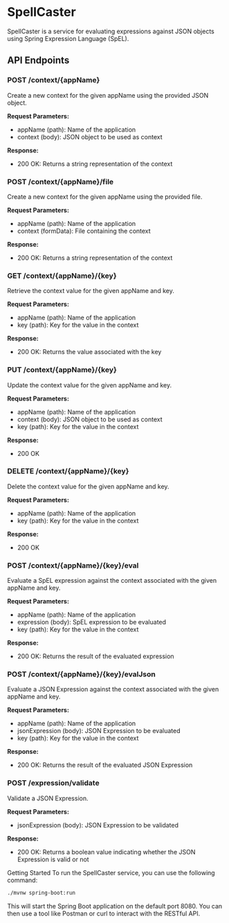 
# SpellCaster

SpellCaster is a service for evaluating expressions against JSON objects using Spring Expression Language (SpEL).

## API Endpoints

### POST /context/{appName}
Create a new context for the given appName using the provided JSON object.

**Request Parameters:**
- appName (path): Name of the application
- context (body): JSON object to be used as context

**Response:**
- 200 OK: Returns a string representation of the context

### POST /context/{appName}/file
Create a new context for the given appName using the provided file.

**Request Parameters:**
- appName (path): Name of the application
- context (formData): File containing the context

**Response:**
- 200 OK: Returns a string representation of the context

### GET /context/{appName}/{key}
Retrieve the context value for the given appName and key.

**Request Parameters:**
- appName (path): Name of the application
- key (path): Key for the value in the context

**Response:**
- 200 OK: Returns the value associated with the key

### PUT /context/{appName}/{key}
Update the context value for the given appName and key.

**Request Parameters:**
- appName (path): Name of the application
- context (body): JSON object to be used as context
- key (path): Key for the value in the context

**Response:**
- 200 OK

### DELETE /context/{appName}/{key}
Delete the context value for the given appName and key.

**Request Parameters:**
- appName (path): Name of the application
- key (path): Key for the value in the context

**Response:**
- 200 OK

### POST /context/{appName}/{key}/eval
Evaluate a SpEL expression against the context associated with the given appName and key.

**Request Parameters:**
- appName (path): Name of the application
- expression (body): SpEL expression to be evaluated
- key (path): Key for the value in the context

**Response:**
- 200 OK: Returns the result of the evaluated expression

### POST /context/{appName}/{key}/evalJson
Evaluate a JSON Expression against the context associated with the given appName and key.

**Request Parameters:**
- appName (path): Name of the application
- jsonExpression (body): JSON Expression to be evaluated
- key (path): Key for the value in the context

**Response:**
- 200 OK: Returns the result of the evaluated JSON Expression

### POST /expression/validate
Validate a JSON Expression.

**Request Parameters:**
- jsonExpression (body): JSON Expression to be validated

**Response:**
- 200 OK: Returns a boolean value indicating whether the JSON Expression is valid or not


Getting Started
To run the SpellCaster service, you can use the following command:

```bash
./mvnw spring-boot:run
```
This will start the Spring Boot application on the default port 8080. You can then use a tool like Postman or curl to interact with the RESTful API.
